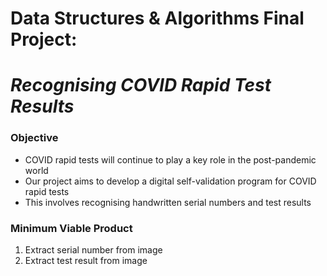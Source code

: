 # Data Structures & Algorithms Final Project:
# *Recognising COVID Rapid Test Results*

### Objective
* COVID rapid tests will continue to play a key role in the post-pandemic world 
* Our project aims to develop a digital self-validation program for COVID rapid tests
* This involves recognising handwritten serial numbers and test results

### Minimum Viable Product
1. Extract serial number from image
1. Extract test result from image 
